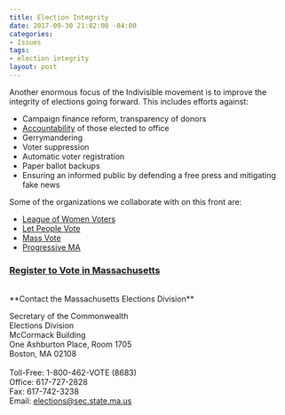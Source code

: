 ```yaml
---
title: Election Integrity
date: 2017-09-30 21:02:00 -04:00
categories:
- Issues
tags:
- election integrity
layout: post
---
```


Another enormous focus of the Indivisible movement is to improve the integrity of elections going forward. This includes efforts against: 
* Campaign finance reform, transparency of donors
* [Accountability](http://indivisibleandoverma.com/issues/accountability) of those elected to office
* Gerrymandering
* Voter suppression
* Automatic voter registration
* Paper ballot backups
* Ensuring an informed public by defending a free press and mitigating fake news

Some of the organizations we collaborate with on this front are:
* [League of Women Voters](http://lwv.org/)
* [Let People Vote](https://www.aclu.org/other/let-people-vote-removing-restrictions-and-barriers-voting-america)
* [Mass Vote](http://massvote.org/)
* [Progressive MA](http://www.progressivemass.com/)

### [Register to Vote in Massachusetts](https://www.sec.state.ma.us/ovr/)

<BR>
**Contact the Massachusetts Elections Division** 

Secretary of the Commonwealth<BR>
Elections Division<BR>
McCormack Building<BR>
One Ashburton Place, Room 1705<BR>
Boston, MA 02108<BR>
<BR>
Toll-Free: 1-800-462-VOTE (8683)<BR>
Office: 617-727-2828<BR>
Fax: 617-742-3238<BR>
Email: elections@sec.state.ma.us<BR>
